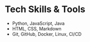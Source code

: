 # Tech Skills & Tools

- Python, JavaScript, Java
- HTML, CSS, Markdown
- Git, GitHub, Docker, Linux, CI/CD